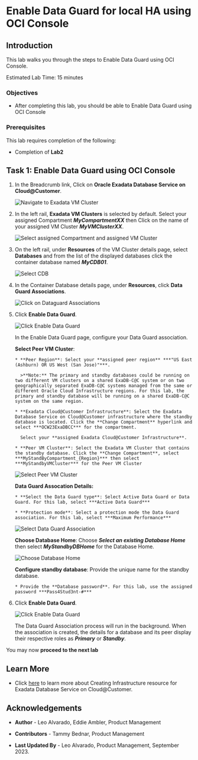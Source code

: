 


# Enable Data Guard for local HA using OCI Console


## Introduction

This lab walks you through the steps to Enable Data Guard using OCI Console.

Estimated Lab Time: 15 minutes

<!-- Watch the video below for a quick walk-through of the lab.
[Create an Exadata Database Service on Cloud@Customer Infrastructure](youtube:DCrivNA5bs8)
-->
### Objectives

-   After completing this lab, you should be able to Enable Data Guard using OCI Console

### Prerequisites

This lab requires completion of the following:

* Completion of **Lab2**


## Task 1: Enable Data Guard using OCI Console

1. In the Breadcrumb link, Click on **Oracle Exadata Database Service on Cloud@Customer**. 
   
   ![Navigate to Exadata VM Cluster](./images/navigate-exadbcc-vmcluster.png " ")
   
2. In the left rail, **Exadata VM Clusters** is selected by default. Select your assigned Compartment ***MyCompartmentXX*** then Click on the name of your assigned VM Cluster ***MyVMClusterXX***.
   
   ![Select assigned Compartment and assigned VM Cluster](./images/select-compartment.png " ")

3. On the left rail, under **Resources** of the VM Cluster details page, select **Databases** and from the list of the displayed databases click the container database named ***MyCDB01***. 
   
   ![Select CDB](./images/select-cdb.png " ")

4. In the Container Database details page, under **Resources**, click **Data Guard Associations**.
   
   ![Click on Dataguard Associations](./images/navigate-dg-association.png " ")

5. Click **Enable Data Guard**. 

   ![Click Enable Data Guard](./images/enable-dataguard.png " ")

   In the Enable Data Guard page, configure your Data Guard association.
    
    **Select Peer VM Cluster**: 

       * **Peer Region**: Select your **assigned peer region** ***"US East (Ashburn) OR US West (San Jose)"***.
  
         >**Note:** The primary and standby databases could be running on two different VM clusters on a shared ExaDB-C@C system or on two geographically separated ExaDB-C@C systems managed from the same or different Oracle Cloud Infrastructure regions. For this lab, the primary and standby database will be running on a shared ExaDB-C@C system on the same region.
    
       * **Exadata Cloud@Customer Infrastructure**: Select the Exadata Database Service on Cloud@Customer infrastructure where the standby database is located. Click the **Change Compartment** hyperlink and select ***OCW23ExaDBCC*** for the compartment. 
         
         Select your **assigned Exadata Cloud@Customer Infrastructure**. 
    
       * **Peer VM Cluster**: Select the Exadata VM Cluster that contains the standby database. Click the **Change Compartment**, select ***MyStandByCompartment_{Region}*** then select ***MyStandbyVMCluster*** for the Peer VM Cluster
  
   ![Select Peer VM Cluster](./images/select-peer-vmcluster.png " ")
    
    **Data Guard Assocation Details:**
    
       * **Select the Data Guard type**: Select Active Data Guard or Data Guard. For this lab, select ***Active Data Guard***
    
       * **Protection mode**: Select a protection mode the Data Guard association. For this lab, select ***Maximum Performance***

   ![Select Data Guard Association](./images/dg-association-details.png " ")

    **Choose Database Home**: Choose ***Select an existing Database Home*** then select ***MyStandbyDBHome*** for the Database Home.

  
   ![Choose Database Home](./images/choose-database-home.png " ")

    **Configure standby database**: Provide the unique name for the standby database. 
    
       * Provide the **Database password**. For this lab, use the assigned password ***Pass4Stud3nt-#*** 

6. Click **Enable Data Guard**.

   ![Click Enable Data Guard](./images/click-enable-dataguard.png " ")
   
   The Data Guard Association process will run in the background. When the association is created, the details for a database and its peer display their respective roles as ***Primary*** or ***Standby***.
  



You may now **proceed to the next lab**

## Learn More

* Click [here](https://docs.oracle.com/en/engineered-systems/exadata-cloud-at-customer/ecccm/ecc-provisioning.html#GUID-4CB5B5E1-E853-4CA2-B43D-54CD18A8F28A) to learn more about Creating Infrastructure resource for Exadata Database Service on Cloud@Customer.

## Acknowledgements

* **Author** - Leo Alvarado, Eddie Ambler, Product Management

* **Contributors** - Tammy Bednar, Product Management

* **Last Updated By** - Leo Alvarado, Product Management, September 2023.
